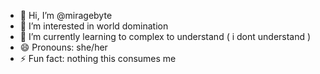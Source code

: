 - 👋 Hi, I’m @miragebyte
- 👀 I’m interested in world domination 
- 🌱 I’m currently learning to complex to understand ( i dont understand )
- 😄 Pronouns: she/her
- ⚡ Fun fact: nothing this consumes me

<!---
miragebyte/miragebyte is a ✨ special ✨ repository because its `README.md` (this file) appears on your GitHub profile.
You can click the Preview link to take a look at your changes.
--->
